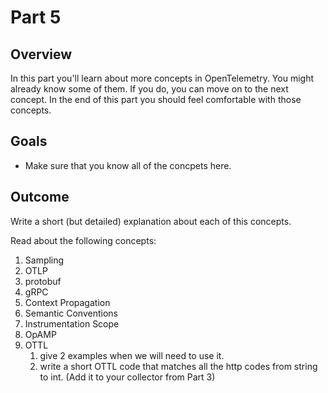 # Part 5

## Overview

In this part you'll learn about more concepts in OpenTelemetry.
You might already know some of them. If you do, you can move on to the next concept.
In the end of this part you should feel comfortable with those concepts.

## Goals 
- Make sure that you know all of the concpets here.

## Outcome

Write a short (but detailed) explanation about each of this concepts.

Read about the following concepts:

1. Sampling
2. OTLP
3. protobuf
4. gRPC
5. Context Propagation
6. Semantic Conventions
7. Instrumentation Scope
8. OpAMP
9. OTTL
   1. give 2 examples when we will need to use it.
   2. write a short OTTL code that matches all the http codes from string to int. (Add it to your collector from Part 3)

